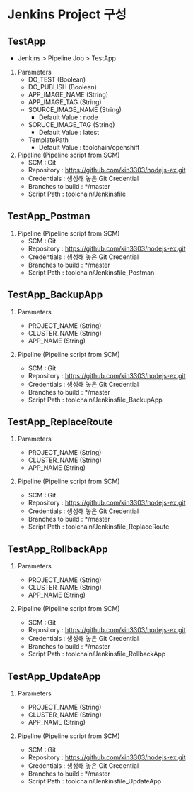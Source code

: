 # Jenkins Project 구성
  

## TestApp

- Jenkins > Pipeline Job > TestApp

1. Parameters
   - DO_TEST (Boolean)
   - DO_PUBLISH (Boolean)
   - APP_IMAGE_NAME (String)
   - APP_IMAGE_TAG (String) 
   - SOURCE_IMAGE_NAME (String)
     - Default Value : node
   - SORUCE_IMAGE_TAG (String)
     - Default Value : latest
   - TemplatePath
     - Default Value : toolchain/openshift
2. Pipeline (Pipeline script from SCM)
   - SCM : Git
   - Repository : https://github.com/kin3303/nodejs-ex.git
   - Credentials : 생성해 놓은 Git Credential
   - Branches to build : */master
   - Script Path : toolchain/Jenkinsfile
  
## TestApp_Postman

1. Pipeline (Pipeline script from SCM)
   - SCM : Git
   - Repository : https://github.com/kin3303/nodejs-ex.git
   - Credentials : 생성해 놓은 Git Credential
   - Branches to build : */master
   - Script Path : toolchain/Jenkinsfile_Postman

## TestApp_BackupApp

1. Parameters
   - PROJECT_NAME (String)
   - CLUSTER_NAME (String)
   - APP_NAME (String)

1. Pipeline (Pipeline script from SCM)
   - SCM : Git
   - Repository : https://github.com/kin3303/nodejs-ex.git
   - Credentials : 생성해 놓은 Git Credential
   - Branches to build : */master
   - Script Path : toolchain/Jenkinsfile_BackupApp
   
## TestApp_ReplaceRoute

1. Parameters
   - PROJECT_NAME (String)
   - CLUSTER_NAME (String)
   - APP_NAME (String)

1. Pipeline (Pipeline script from SCM)
   - SCM : Git
   - Repository : https://github.com/kin3303/nodejs-ex.git
   - Credentials : 생성해 놓은 Git Credential
   - Branches to build : */master
   - Script Path : toolchain/Jenkinsfile_ReplaceRoute


## TestApp_RollbackApp

1. Parameters
   - PROJECT_NAME (String)
   - CLUSTER_NAME (String)
   - APP_NAME (String)

1. Pipeline (Pipeline script from SCM)
   - SCM : Git
   - Repository : https://github.com/kin3303/nodejs-ex.git
   - Credentials : 생성해 놓은 Git Credential
   - Branches to build : */master
   - Script Path : toolchain/Jenkinsfile_RollbackApp
   
## TestApp_UpdateApp

1. Parameters
   - PROJECT_NAME (String)
   - CLUSTER_NAME (String)
   - APP_NAME (String)

1. Pipeline (Pipeline script from SCM)
   - SCM : Git
   - Repository : https://github.com/kin3303/nodejs-ex.git
   - Credentials : 생성해 놓은 Git Credential
   - Branches to build : */master
   - Script Path : toolchain/Jenkinsfile_UpdateApp
